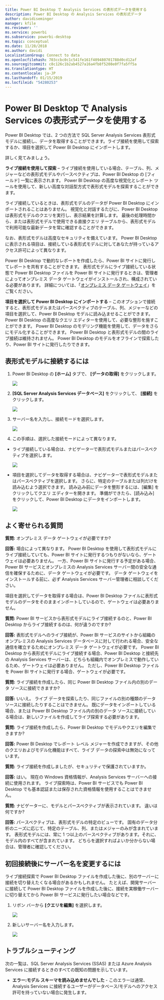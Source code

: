 ```yaml
---
title: Power BI Desktop で Analysis Services の表形式データを使用する
description: Power BI Desktop の Analysis Services の表形式データ
author: davidiseminger
manager: kfile
ms.reviewer: ''
ms.service: powerbi
ms.subservice: powerbi-desktop
ms.topic: conceptual
ms.date: 11/28/2018
ms.author: davidi
LocalizationGroup: Connect to data
ms.openlocfilehash: 703ccbc0c1c541fe161f409480701788d0cd12af
ms.sourcegitcommit: c8c126c1b2ab4527a16a4fb8f5208e0f7fa5ff5a
ms.translationtype: HT
ms.contentlocale: ja-JP
ms.lasthandoff: 01/15/2019
ms.locfileid: "54280253"
---
```

# <a name="using-analysis-services-tabular-data-in-power-bi-desktop"></a>Power BI Desktop で Analysis Services の表形式データを使用する
Power BI Desktop では、2 つの方法で SQL Server Analysis Services 表形式モデルに接続し、データを取得することができます。ライブ接続を使用して探索するか、項目を選択して Power BI Desktop にインポートします。

詳しく見てみましょう。

**ライブ接続を使用して探索** – ライブ接続を使用している場合、テーブル、列、メジャーなどの表形式モデルやパースペクティブは、Power BI Desktop の [フィールド] 一覧に表示されます。 Power BI Desktop の高度な視覚化とレポート ツールを使用して、新しい高度な対話型方式で表形式モデルを探索することができます。

ライブ接続しているときは、表形式モデルのデータが Power BI Desktop にインポートされることはありません。 視覚化と対話するたびに、Power BI Desktop は表形式モデルのクエリを実行し、表示結果を計算します。 最後の処理時間から、または表形式モデルで使用できる直接クエリ テーブルから、表形式モデルで利用可能な最新データを常に確認することができます。 

なお、表形式モデルは高度なセキュリティを備えています。 Power BI Desktop に表示される項目は、接続している表形式モデルに対してあなたが持っているアクセス許可によって異なります。

Power BI Desktop で動的なレポートを作成したら、Power BI サイトに発行してレポートを共有することができます。 表形式モデルにライブ接続している状態で Power BI Desktop ファイルを Power BI サイトに発行するときは、管理者によってオンプレミス データ ゲートウェイがインストールされ、構成されている必要があります。 詳細については、「[オンプレミス データ ゲートウェイ](service-gateway-onprem.md)」をご覧ください。

**項目を選択して Power BI Desktop にインポートする** – このオプションで接続すると、表形式モデルまたはパースペクティブのテーブル、列、メジャーなどの項目を選択して、Power BI Desktop モデルに読み込ませることができます。 Power BI Desktop の高度なクエリ エディターを使用して、必要な整形を施すことができます。 Power BI Desktop のモデリング機能を使用して、データをさらにモデル化することができます。 Power BI Desktop と表形式モデルの間のライブ接続は維持されません。 Power BI Desktop のモデルをオフラインで探索したり、Power BI サイトに発行したりできます。

## <a name="to-connect-to-a-tabular-model"></a>表形式モデルに接続するには
1. Power BI Desktop の **[ホーム]** タブで、 **[データの取得]** をクリックします。
   
   ![](media/desktop-analysis-services-tabular-data/pbid_sqlas_getdata.png)
2. **[SQL Server Analysis Services データベース]** をクリックして、 **[接続]** をクリックします。
   
   ![](media/desktop-analysis-services-tabular-data/pbid_sqlas_getdata_as.png)
3. サーバー名を入力し、接続モードを選択します。 
   
   ![](media/desktop-analysis-services-tabular-data/pbid_sqlas_getdata_as_server.png)
4. この手順は、選択した接続モードによって異なります。

* ライブ接続している場合は、ナビゲーターで表形式モデルまたはパースペクティブを選択します。
  
  ![](media/desktop-analysis-services-tabular-data/pbid_sqlas_getdata_as_live.png)
* 項目を選択してデータを取得する場合は、ナビゲーターで表形式モデルまたはパースペクティブを選択します。 さらに、特定のテーブルまたは列だけを読み込むよう選択できます。 読み込み前にデータを整形するには、[編集] をクリックしてクエリ エディターを開きます。 準備ができたら、[読み込み] をクリックして、Power BI Desktop にデータをインポートします。

  ![](media/desktop-analysis-services-tabular-data/pbid_sqlas_getdata_as_select.png)

## <a name="frequently-asked-questions"></a>よく寄せられる質問
**質問:** オンプレミス データ ゲートウェイが必要ですか?

**回答:** 場合によって異なります。 Power BI Desktop を使用して表形式モデルにライブ接続していても、Power BI サイトに発行するつもりがないなら、ゲートウェイは必要ありません。 一方、Power BI サイトに発行する予定がある場合、Power BI サービスとオンプレミスの Analysis Services サーバー間の安全な通信を確保するために、データ ゲートウェイが必要です。 データ ゲートウェイをインストールする前に、必ず Analysis Services サーバー管理者に相談してください。

項目を選択してデータを取得する場合は、Power BI Desktop ファイルに表形式モデルのデータをそのままインポートしているので、ゲートウェイは必要ありません。

**質問:** Power BI サービスから表形式モデルにライブ接続するのと、Power BI Desktop からライブ接続するのは、何が違うのですか?

**回答:** 表形式モデルへのライブ接続が、Power BI サービスのサイトから組織のオンプレミスの Analysis Services データベースに対して行われる場合、安全な通信を確立するためにオンプレミス データ ゲートウェイが必要です。 Power BI Desktop から表形式モデルにライブ接続する場合、Power BI Desktop と接続先の Analysis Services サーバーは、どちらも組織内でオンプレミスで動作しているため、ゲートウェイは必要ありません。 ただし、Power BI Desktop ファイルを Power BI サイトに発行する場合、ゲートウェイが必要です。

**質問:** ライブ接続を作成したら、同じ Power BI Desktop ファイル内の別のデータ ソースに接続できますか?

**回答:** いいえ。 ライブ データを探索したり、同じファイルの別の種類のデータ ソースに接続したりすることはできません。 既にデータをインポートしている場合、または Power BI Desktop ファイル内の別のデータ ソースに接続している場合は、新しいファイルを作成してライブ探索する必要があります。

**質問:** ライブ接続を作成したら、Power BI Desktop でモデルやクエリを編集できますか?

**回答:** Power BI Desktop でレポート レベル メジャーを作成できますが、その他のクエリおよびモデル化機能はすべて、ライブ データの探索中は無効になっています。

**質問:** ライブ接続を作成しましたが、セキュリティで保護されていますか。

**回答:** はい。 現在の Windows 資格情報が、Analysis Services サーバーへの接続に使用されます。 ライブ探索時は、Power BI サービスでも Power BI Desktop でも基本認証または保存された資格情報を使用することはできません。

**質問:** ナビゲーターに、モデルとパースペクティブが表示されています。 違いは何ですか?

**回答:** パースペクティブは、表形式モデルの特定のビューです。 固有のデータ分析のニーズに応じて、特定のテーブル、列、またはメジャーのみが含まれています。 表形式モデルには、常に 1 つ以上のパースペクティブがあります。それに、モデル内のすべてが含まれています。 どちらを選択すればよいか分からない場合は、管理者に確認してください。

## <a name="to-change-the-server-name-after-initial-connection"></a>初回接続後にサーバー名を変更するには
ライブ接続探索で Power BI Desktop ファイルを作成した後に、別のサーバーに接続を切り替えたくなる場合があるかもしれません。 たとえば、開発サーバーに接続して Power BI Desktop ファイルを作成した後に、接続を実稼働サーバーに切り替えてから Power BI サービスに発行したい場合などです。

1. リボン バーから **[クエリを編集]** を選択します。
   
   ![](media/desktop-analysis-services-tabular-data/pbid_sqlas_chname_editquery.png)
2. 新しいサーバー名を入力します。
   
   ![](media/desktop-analysis-services-tabular-data/pbid_sqlas_chname_dialog.png)
   
   
## <a name="troubleshooting"></a>トラブルシューティング 
次の一覧は、SQL Server Analysis Services (SSAS) または Azure Analysis Services に接続するときのすべての既知の問題を示しています。 

* **エラー:モデル スキーマを読み込めませんでした** - このエラーは通常、Analysis Services に接続するユーザーがデータベース/モデルへのアクセス許可を持っていない場合に発生します。


